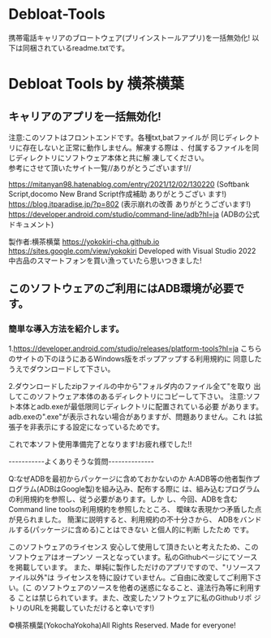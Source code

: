 # Debloat-Tools
携帯電話キャリアのブロートウェア(プリインストールアプリ)を一括無効化!
以下は同梱されているreadme.txtです。

# Debloat Tools by 横茶横葉  
## キャリアのアプリを一括無効化!
注意:このソフトはフロントエンドです。各種txt,batファイルが
同じディレクトリに存在しないと正常に動作しません。解凍する際は
、付属するファイルを同じディレクトリにソフトウェア本体と共に解
凍してください。                                              
参考にさせて頂いたサイト一覧//ありがとうございます!//

https://mitanyan98.hatenablog.com/entry/2021/12/02/130220
(Softbank Script,docomo New Brand Script作成補助 ありがとうござい
ます!)
https://blog.itparadise.jp/?p=802
(表示崩れの改善 ありがとうございます!)
https://developer.android.com/studio/command-line/adb?hl=ja
(ADBの公式ドキュメント)

製作者:横茶横葉
https://yokokiri-cha.github.io
https://sites.google.com/view/yokokiri
Developed with Visual Studio 2022
中古品のスマートフォンを買い漁っていたら思いつきました!


## このソフトウェアのご利用にはADB環境が必要です。
### 簡単な導入方法を紹介します。

1.https://developer.android.com/studio/releases/platform-tools?hl=ja
こちらのサイトの下のほうにあるWindows版をポップアップする利用規約に
同意したうえでダウンロードして下さい。

2.ダウンロードしたzipファイルの中から"フォルダ内のファイル全て"を取り
出してこのソフトウェア本体のあるディレクトリにコピーして下さい。
注意:ソフト本体とadb.exeが最低限同じディレクトリに配置されている必要
があります。
adb.exeの".exe"が表示されない場合がありますが、問題ありません。これ
は拡張子を非表示にする設定になっているためです。

これで本ソフト使用準備完了となります!お疲れ様でした!!


-----------よくありそうな質問--------------

Q:なぜADBを最初からパッケージに含めておかないのか
A:ADB等の他者製作プログラム(ADBはGoogle製)を組み込み、配布する際に
は、組み込むプログラムの利用規約を参照し、従う必要があります。しか
し、今回、ADBを含むCommand line toolsの利用規約を参照したところ、
曖昧な表現かつ矛盾した点が見られました。
簡潔に説明すると、利用規約の不十分さから、
ADBをバンドルする(パッケージに含める)ことはできない と個人的に判断
したため です。

このソフトウェアのライセンス
安心して使用して頂きたいと考えたため、このソフトウェアはオープンソ
ースとなっています。私のGithubページにてソースを掲載しています。
また、単純に製作しただけのアプリですので、"リソースファイル以外"は
ライセンスを特に設けていません。ご自由に改変してご利用下さい。(こ
のソフトウェアのソースを他者の迷惑になること、違法行為等に利用する
ことは禁じられています。また、改変したソフトウェアに私のGithubリポ
ジトリのURLを掲載していただけると幸いです!)

©横茶横葉(YokochaYokoha)All Rights Reserved.
Made for everyone!
